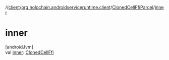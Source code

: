 //[client](../../../index.md)/[org.holochain.androidserviceruntime.client](../index.md)/[ClonedCellFfiParcel](index.md)/[inner](inner.md)

# inner

[androidJvm]\
val [inner](inner.md): [ClonedCellFfi](../-cloned-cell-ffi/index.md)
